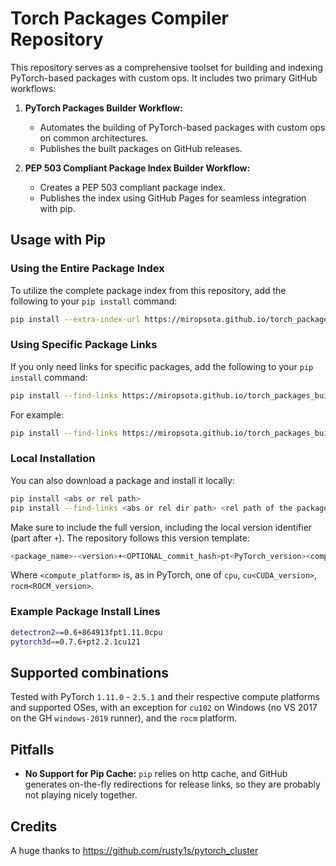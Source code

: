 # Torch Packages Compiler Repository

This repository serves as a comprehensive toolset for building and indexing PyTorch-based packages with custom ops. It includes two primary GitHub workflows:

1. **PyTorch Packages Builder Workflow:**
   - Automates the building of PyTorch-based packages with custom ops on common architectures.
   - Publishes the built packages on GitHub releases.

2. **PEP 503 Compliant Package Index Builder Workflow:**
   - Creates a PEP 503 compliant package index.
   - Publishes the index using GitHub Pages for seamless integration with pip.

## Usage with Pip

### Using the Entire Package Index

To utilize the complete package index from this repository, add the following to your `pip install` command:

```bash
pip install --extra-index-url https://miropsota.github.io/torch_packages_builder <your package list>
```

### Using Specific Package Links

If you only need links for specific packages, add the following to your `pip install` command:

```bash
pip install --find-links https://miropsota.github.io/torch_packages_builder/<pep 503 normalized name> <your package list>
```

For example:

```bash
pip install --find-links https://miropsota.github.io/torch_packages_builder/detectron2/ <your package list>
```

### Local Installation

You can also download a package and install it locally:

```bash
pip install <abs or rel path>
pip install --find-links <abs or rel dir path> <rel path of the package with respect to the directory>
```

Make sure to include the full version, including the local version identifier (part after `+`). The repository follows this version template:

```bash
<package_name>-<version>+<OPTIONAL_commit_hash>pt<PyTorch_version><compute_platform>
```

Where `<compute_platform>` is, as in PyTorch, one of `cpu`, `cu<CUDA_version>`, `rocm<ROCM_version>`.

### Example Package Install Lines

```bash
detectron2==0.6+864913fpt1.11.0cpu
pytorch3d==0.7.6+pt2.2.1cu121
```

## Supported combinations

Tested with PyTorch `1.11.0` - `2.5.1` and their respective compute platforms and supported OSes, with an exception for `cu102` on Windows (no VS 2017 on the GH `windows-2019` runner), and the `rocm` platform.

## Pitfalls

- **No Support for Pip Cache:**
  `pip` relies on http cache, and GitHub generates on-the-fly redirections for release links, so they are probably not playing nicely together.

## Credits

A huge thanks to <https://github.com/rusty1s/pytorch_cluster>
